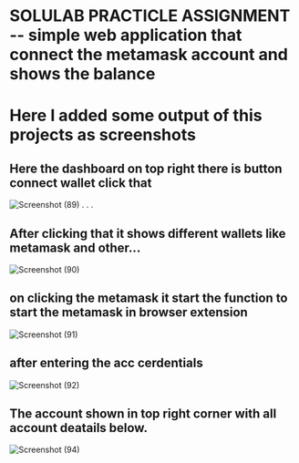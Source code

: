 # SOLULAB PRACTICLE ASSIGNMENT -- simple web application that connect the metamask account and shows the balance

# Here I added some output of this projects as screenshots

## Here the dashboard on top right there is button **connect wallet** click that
![Screenshot (89)](https://user-images.githubusercontent.com/68496694/114865686-3cb39700-9e10-11eb-91c6-db7dc5bcbc15.png)
.
.
.
## After clicking that it shows different wallets like metamask and other... 
![Screenshot (90)](https://user-images.githubusercontent.com/68496694/114865820-6cfb3580-9e10-11eb-8f90-f112c20fec8a.png)


## on clicking the metamask it start the function to start the metamask in browser extension
![Screenshot (91)](https://user-images.githubusercontent.com/68496694/114865835-72f11680-9e10-11eb-94ce-0b720ee7b04e.png)



## after entering the acc cerdentials 
![Screenshot (92)](https://user-images.githubusercontent.com/68496694/114865847-78e6f780-9e10-11eb-8dbc-153131d5b4f5.png)



## The account shown in top right corner with all account deatails below.
![Screenshot (94)](https://user-images.githubusercontent.com/68496694/114868967-1abc1380-9e14-11eb-927e-9a16523a6f7d.png)


